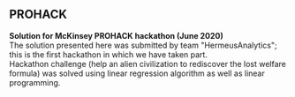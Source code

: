 ## PROHACK
**Solution for McKinsey PROHACK hackathon (June 2020)**  
The solution presented here was submitted by team "HermeusAnalytics"; this is the first hackathon in which we have taken part.  
Hackathon challenge (help an alien civilization to rediscover the lost welfare formula) was solved using linear regression algorithm as well as linear programming.  

